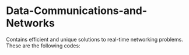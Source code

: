 # Data-Communications-and-Networks
Contains efficient and unique solutions to real-time networking problems.
These are the following codes:
